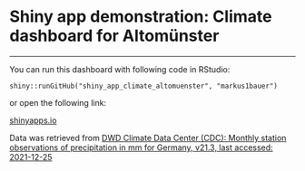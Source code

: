 # Shiny app demonstration: Climate dashboard for Altomünster

***

You can run this dashboard with following code in RStudio:

`shiny::runGitHub("shiny_app_climate_altomuenster", "markus1bauer")`

or open the following link:

[shinyapps.io](https://markusbauer.shinyapps.io/climate_altomuenster/)

Data was retrieved from [DWD Climate Data Center (CDC): Monthly station observations of precipitation in mm for Germany, v21.3, last accessed: 2021-12-25](https://cdc.dwd.de/portal/)
